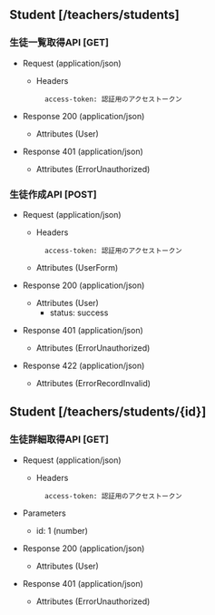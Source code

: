 ## Student [/teachers/students]
### 生徒一覧取得API [GET]
+ Request (application/json)

	+ Headers

			access-token: 認証用のアクセストークン

+ Response 200 (application/json)
	+ Attributes (User)

+ Response 401 (application/json)
	+ Attributes (ErrorUnauthorized)

### 生徒作成API [POST]
+ Request (application/json)

	+ Headers

			access-token: 認証用のアクセストークン

	+ Attributes (UserForm)

+ Response 200 (application/json)
	+ Attributes (User)
		+ status: success

+ Response 401 (application/json)
	+ Attributes (ErrorUnauthorized)

+ Response 422 (application/json)
	+ Attributes (ErrorRecordInvalid)

## Student [/teachers/students/{id}]
### 生徒詳細取得API [GET]
+ Request (application/json)

	+ Headers

			access-token: 認証用のアクセストークン

+ Parameters
	+ id: 1 (number)

+ Response 200 (application/json)
	+ Attributes (User)

+ Response 401 (application/json)
	+ Attributes (ErrorUnauthorized)